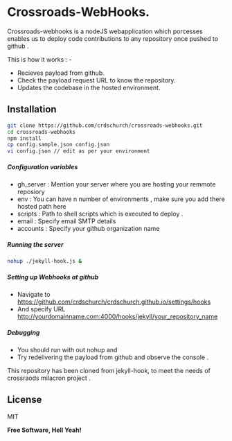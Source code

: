 Crossroads-WebHooks.
=========

Crossroads-webhooks is a nodeJS webapplication which porcesses enables us to deploy code contributions to any repository once pushed to github . 

This is how it works : - 

  - Recieves payload from github.
  - Check the payload request URL to know the repository. 
  - Updates the codebase in the hosted environment. 


Installation
--------------

```sh
git clone https://github.com/crdschurch/crossroads-webhooks.git 
cd crossroads-webhooks
npm install
cp config.sample.json config.json
vi config.json // edit as per your environment 
```

##### Configuration variables 

* gh_server : Mention your server where you are hosting your remmote reposiory
* env : You can have n number of environments , make sure you add there hosted path here
* scripts :  Path to shell scripts which is executed to deploy . 
* email : Specify email SMTP details 
* accounts : Specify your github organization name 

##### Running the server 

```sh
nohup ./jekyll-hook.js &
```

##### Setting up Webhooks at github 
* Navigate to https://github.com/crdschurch/crdschurch.github.io/settings/hooks
* And specify URL http://yourdomainname.com:4000/hooks/jekyll/your_repository_name


##### Debugging 
* You should run with out nohup and 
* Try redelivering the payload from github and observe the console . 


This repository has been cloned from jekyll-hook, to meet the needs of crossraods milacron project . 



License
----

MIT


**Free Software, Hell Yeah!**

[john gruber]:http://daringfireball.net/
[@thomasfuchs]:http://twitter.com/thomasfuchs
[1]:http://daringfireball.net/projects/markdown/
[marked]:https://github.com/chjj/marked
[Ace Editor]:http://ace.ajax.org
[node.js]:http://nodejs.org
[Twitter Bootstrap]:http://twitter.github.com/bootstrap/
[keymaster.js]:https://github.com/madrobby/keymaster
[jQuery]:http://jquery.com
[@tjholowaychuk]:http://twitter.com/tjholowaychuk
[express]:http://expressjs.com
